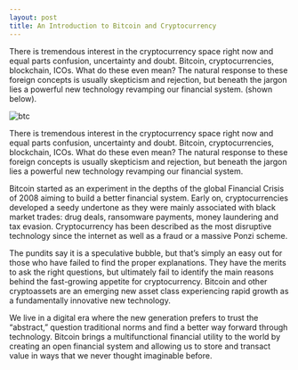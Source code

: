```yaml
---
layout: post
title: An Introduction to Bitcoin and Cryptocurrency
---
```


There is tremendous interest in the cryptocurrency space right now and equal parts confusion, uncertainty and doubt. Bitcoin, cryptocurrencies, blockchain, ICOs. What do these even mean? The natural response to these foreign concepts is usually skepticism and rejection, but beneath the jargon lies a powerful new technology revamping our financial system. (shown below).

![btc](https://raw.github.com/queuecoin/queuecoin.github.io/master/images/btc.jepg)

There is tremendous interest in the cryptocurrency space right now and equal parts confusion, uncertainty and doubt. Bitcoin, cryptocurrencies, blockchain, ICOs. What do these even mean? The natural response to these foreign concepts is usually skepticism and rejection, but beneath the jargon lies a powerful new technology revamping our financial system.

Bitcoin started as an experiment in the depths of the global Financial Crisis of 2008 aiming to build a better financial system. Early on, cryptocurrencies developed a seedy undertone as they were mainly associated with black market trades: drug deals, ransomware payments, money laundering and tax evasion. Cryptocurrency has been described as the most disruptive technology since the internet as well as a fraud or a massive Ponzi scheme.

The pundits say it is a speculative bubble, but that’s simply an easy out for those who have failed to find the proper explanations. They have the merits to ask the right questions, but ultimately fail to identify the main reasons behind the fast-growing appetite for cryptocurrency. Bitcoin and other cryptoassets are an emerging new asset class experiencing rapid growth as a fundamentally innovative new technology.

We live in a digital era where the new generation prefers to trust the “abstract,” question traditional norms and find a better way forward through technology. Bitcoin brings a multifunctional financial utility to the world by creating an open financial system and allowing us to store and transact value in ways that we never thought imaginable before.
